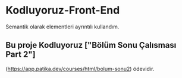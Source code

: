 # Kodluyoruz-Front-End
Semantik olarak elementleri ayrıntılı kullandım.
## Bu proje Kodluyoruz ["Bölüm Sonu Çalısması Part 2"]
(https://app.patika.dev/courses/html/bolum-sonu2) ödevidir.
